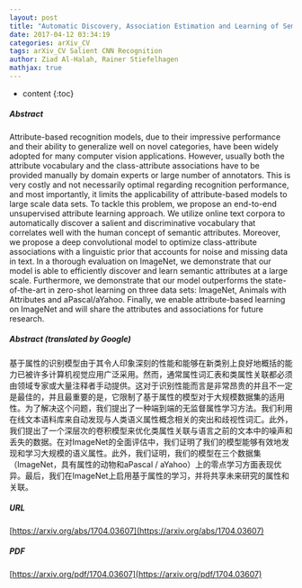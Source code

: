 ```yaml
---
layout: post
title: "Automatic Discovery, Association Estimation and Learning of Semantic Attributes for a Thousand Categories"
date: 2017-04-12 03:34:19
categories: arXiv_CV
tags: arXiv_CV Salient CNN Recognition
author: Ziad Al-Halah, Rainer Stiefelhagen
mathjax: true
---
```


* content
{:toc}

##### Abstract
Attribute-based recognition models, due to their impressive performance and their ability to generalize well on novel categories, have been widely adopted for many computer vision applications. However, usually both the attribute vocabulary and the class-attribute associations have to be provided manually by domain experts or large number of annotators. This is very costly and not necessarily optimal regarding recognition performance, and most importantly, it limits the applicability of attribute-based models to large scale data sets. To tackle this problem, we propose an end-to-end unsupervised attribute learning approach. We utilize online text corpora to automatically discover a salient and discriminative vocabulary that correlates well with the human concept of semantic attributes. Moreover, we propose a deep convolutional model to optimize class-attribute associations with a linguistic prior that accounts for noise and missing data in text. In a thorough evaluation on ImageNet, we demonstrate that our model is able to efficiently discover and learn semantic attributes at a large scale. Furthermore, we demonstrate that our model outperforms the state-of-the-art in zero-shot learning on three data sets: ImageNet, Animals with Attributes and aPascal/aYahoo. Finally, we enable attribute-based learning on ImageNet and will share the attributes and associations for future research.

##### Abstract (translated by Google)
基于属性的识别模型由于其令人印象深刻的性能和能够在新类别上良好地概括的能力已被许多计算机视觉应用广泛采用。然而，通常属性词汇表和类属性关联都必须由领域专家或大量注释者手动提供。这对于识别性能而言是非常昂贵的并且不一定是最佳的，并且最重要的是，它限制了基于属性的模型对于大规模数据集的适用性。为了解决这个问题，我们提出了一种端到端的无监督属性学习方法。我们利用在线文本语料库来自动发现与人类语义属性概念相关的突出和歧视性词汇。此外，我们提出了一个深层次的卷积模型来优化类属性关联与语言之前的文本中的噪声和丢失的数据。在对ImageNet的全面评估中，我们证明了我们的模型能够有效地发现和学习大规模的语义属性。此外，我们证明，我们的模型在三个数据集（ImageNet，具有属性的动物和aPascal / aYahoo）上的零点学习方面表现优异。最后，我们在ImageNet上启用基于属性的学习，并将共享未来研究的属性和关联。

##### URL
[https://arxiv.org/abs/1704.03607](https://arxiv.org/abs/1704.03607)

##### PDF
[https://arxiv.org/pdf/1704.03607](https://arxiv.org/pdf/1704.03607)

